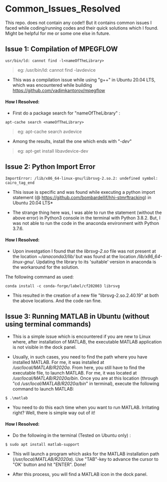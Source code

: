 # Common_Issues_Resolved
This repo. does not contain any code!! But it contains common issues I faced while coding/running codes and their quick solutions which I found. Might be helpful for me or some one else in future.


## Issue 1: Compilation of MPEGFLOW
```
usr/bin/ld: cannot find -l<nameOfTheLibrary>
```
>eg: /usr/bin/ld: cannot find -lavdevice

* This was a compilation issue while using "g++" in Ubuntu 20.04 LTS, which was encountered while building https://github.com/vadimkantorov/mpegflow


#### How I Resolved:

* First do a package search for "nameOfTheLibrary" :
```
apt-cache search <nameOfTheLibrary>
```
>eg: apt-cache search avdevice
  
 * Among the results, install the one which ends with "*-dev*"
 
>eg: apt-get install libavdevice-dev


## Issue 2: Python Import Error 
```
ImportError: /lib/x86_64-linux-gnu/librsvg-2.so.2: undefined symbol: cairo_tag_end
```
* This issue is specific and was found while executing a python import statement (@ https://github.com/bombardellif/hhi-stmrftracking) in Ubuntu 20.04 LTS*

* The strange thing here was, I was able to run the statement (without the above error) in Python3 console in the terminal with Python 3.8.2. But, I was not able to run the code in the anaconda environment with Python 3.7.6. 

#### How I Resolved:

* Upon investgation I found that the *librsvg-2.so* file was not present at the location *~/anaconda3/lib/* but was found at the location */lib/x86_64-linux-gnu/*. Updating the library to its 'suitable' version in anaconda is the workaround for the solution.

The following command as used:
```
conda install -c conda-forge/label/cf202003 librsvg
```
* This resulted in the creation of a new file "librsvg-2.so.2.40.19" at both the above locations. And the code ran fine.


## Issue 3: Running MATLAB in Ubuntu (without using terminal commands)

* This is a simple issue which is encountered if you are new to Linux where, after installation of MATLAB, the executable MATLAB application is not visible in the dock panel.

* Usually, in such cases, you need to find the path where you have installed MATLAB. 
For me, it was installed at */usr/local/MATLAB/R2020a*. From here, you still have to find the executable file, to launch MATLAB.
For me, it was located at */usr/local/MATLAB/R2020a/bin*.
Once you are at this location (through "cd */usr/local/MATLAB/R2020a/bin*" in terminal), execute the following command to launch MATLAB:
```
$ .\matlab
```

* You need to do this each time when you want to run MATLAB. Irritating right? Well, there is simple way out of it!

#### How I Resolved:

* Do the following in the terminal (Tested on Ubuntu only) : 
```
$ sudo apt install matlab-support
```

* This will launch a program which asks for the MATLAB installation path (*/usr/local/MATLAB/R2020a*). Use "TAB"-key to advance the cursor to "OK' button and hit "ENTER". Done!

* After this process, you will find a MATLAB icon in the dock panel.
